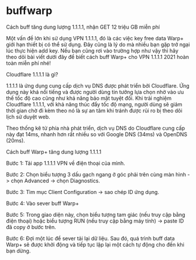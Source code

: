 # buffwarp    


Cách buff tăng dung lượng 1.1.1.1, nhận GET 12 triệu GB miễn phí


Một vấn đề lớn khi sử dụng VPN 1.1.1.1, đó là các việc key free data Warp+ giới hạn thiết bị có thể sử dụng. Đây cũng là lý do mà nhiều bạn gặp trở ngại lúc thực hiện add key. Nếu bạn cũng rơi vào trường hợp như vậy thì hãy theo dõi bài viết dưới đây để biết cách buff Warp+ cho VPN 1.1.1.1 2021 hoàn toàn miễn phí nhé!

Cloudflare 1.1.1.1 là gì?

1.1.1.1 là ứng dụng cung cấp dịch vụ DNS được phát triển bởi Cloudflare. Ứng dụng này khá nổi tiếng và được người dùng tin tưởng lựa chọn nhờ vào ưu thế tốc độ cao cũng như khả năng bảo mật tuyệt đối. Khi trải nghiệm Cloudflare 1.1.1.1, với khả năng thúc đẩy tốc độ mạng, người dùng sẽ giảm thời gian chờ đi kèm theo nó là sự an tâm khi tránh được rủi ro bị theo dõi lịch sử duyệt web.


Theo thống kê từ phía nhà phát triển, dịch vụ DNS do Cloudflare cung cấp này đạt 14ms, nhanh hơn rất nhiều so với Google DNS (34ms) và OpenDNS (20ms).


Cách buff Warp+ tăng dung lượng 1.1.1.1

Bước 1: Tải app 1.1.1.1 VPN về điện thoại của mình.

Bước 2: Chọn biểu tượng 3 dấu gạch ngang ở góc phải trên cùng màn hình -> chọn Advanced -> chọn Diagnostics.


Bước 3: Tìm mục Client Configuration -> sao chép ID ứng dụng.


Bước 4: Vào sever buff Warp+

Bước 5: Trong giao diện này, chọn biểu tượng tam giác (nếu truy cập bằng điện thoại) hoặc biểu tượng RUN (nếu truy cập bằng máy tính) -> paste ID đã copy ở bước trên.


Bước 6: Đợi một lúc để sever tải lại dữ liệu. Sau đó, quá trình buff data Warp+ sẽ được khởi động và tiếp tục lặp lại một cách tự động cho đến khi bạn dừng.
